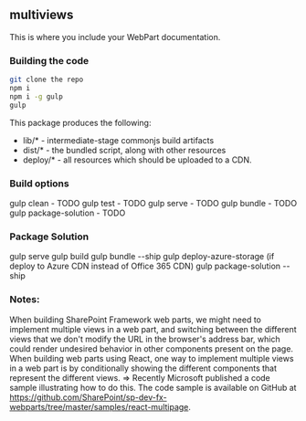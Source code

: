 ## multiviews

This is where you include your WebPart documentation.

### Building the code

```bash
git clone the repo
npm i
npm i -g gulp
gulp
```

This package produces the following:

* lib/* - intermediate-stage commonjs build artifacts
* dist/* - the bundled script, along with other resources
* deploy/* - all resources which should be uploaded to a CDN.

### Build options

gulp clean - TODO
gulp test - TODO
gulp serve - TODO
gulp bundle - TODO
gulp package-solution - TODO


### Package Solution
gulp serve
gulp build
gulp bundle --ship
gulp deploy-azure-storage (if deploy to Azure CDN instead of Office 365 CDN)
gulp package-solution --ship

### Notes:
When building SharePoint Framework web parts, we might need to implement multiple views in a web part, and switching between the different views that we don't modify the URL in the browser's address bar, which could render undesired behavior in other components present on the page. 
When building web parts using React, one way to implement multiple views in a web part is by conditionally showing the different components that represent the different views. 
=> Recently Microsoft published a code sample illustrating how to do this. The code sample is available on GitHub at https://github.com/SharePoint/sp-dev-fx-webparts/tree/master/samples/react-multipage.